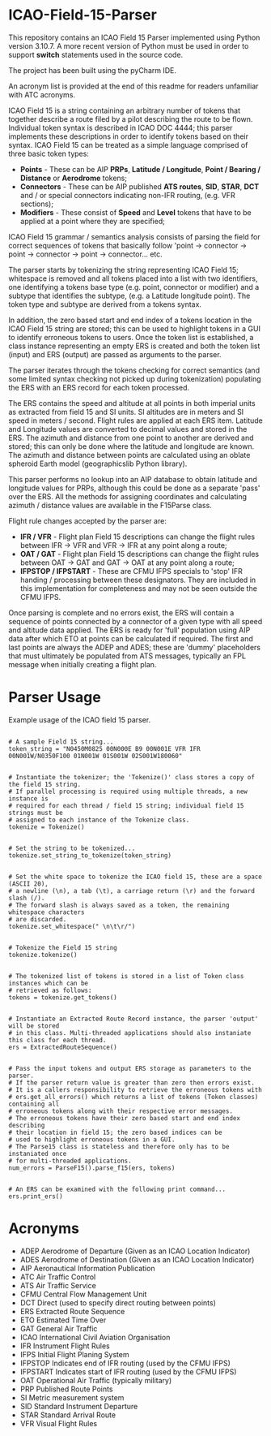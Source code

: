 # ICAO-Field-15-Parser
This repository contains an ICAO Field 15 Parser implemented using Python version 3.10.7. A more recent version of Python must be used in order to support <b>switch</b> statements used in the source code.
<p>The project has been built using the pyCharm IDE.
<p>An acronym list is provided at the end of this readme for readers unfamiliar with ATC acronyms.
<p>ICAO Field 15 is a string containing an arbitrary number of tokens that together describe a route filed by a pilot describing the route to be flown. 
Individual token syntax is described in ICAO DOC 4444; this parser implements these descriptions in order to identify tokens based on their syntax.
ICAO Field 15 can be treated as a simple language comprised of three basic token types:
<ul>
<li><b>Points</b> - These can be AIP <b>PRPs</b>, <b>Latitude / Longitude</b>, <b>Point / Bearing / Distance</b> or <b>Aerodrome</b> tokens;</li>
<li><b>Connectors</b> - These can be AIP published <b>ATS routes</b>, <b>SID</b>, <b>STAR</b>, <b>DCT</b> and / or special connectors indicating non-IFR routing, (e.g. VFR sections);</li>
<li><b>Modifiers</b> - These consist of <b>Speed</b> and <b>Level</b> tokens that have to be applied at a point where they are specified;</li>
</ul>
ICAO Field 15 grammar / semantics analysis consists of parsing the field for correct sequences of tokens that basically follow 'point -> connector -> point -> connector -> point -> connector... etc. 
<p>The parser starts by tokenizing the string representing ICAO Field 15; whitespace is removed and all tokens placed into a list with two identifiers, one identifying a tokens base type (e.g. point, connector or modifier) and a subtype that identifies the subtype, (e.g. a Latitude longitude point). The token type and subtype are derived from a tokens syntax.
<p>In addition, the zero based start and end index of a tokens location in the ICAO Field 15 string are stored; this can be used to highlight tokens in a GUI to identify erroneous tokens to users.
Once the token list is established, a class instance representing an empty ERS is created and both the token list (input) and ERS (output) are passed as arguments to the parser.
<p>The parser iterates through the tokens checking for correct semantics (and some limited syntax checking not picked up during tokenization) populating the ERS with an ERS record for each token processed.
<p>The ERS contains the speed and altitude at all points in both imperial units as extracted from field 15 and SI units.
SI altitudes are in meters and SI speed in meters / second. Flight rules are applied at each ERS item. Latitude and Longitude values are converted to decimal values and stored in the ERS. The azimuth and distance from one point to another are derived and stored; this can only be done where the latitude and longitude are known. The azimuth and distance between points are calculated using an oblate spheroid Earth model (geographicslib Python library).
<p>This parser performs no lookup into an AIP database to obtain latitude and longitude values for PRPs, although this could be done as a separate 'pass' over the ERS. All the methods for assigning coordinates and calculating azimuth / distance values are available in the F15Parse class.
<p>Flight rule changes accepted by the parser are:
<ul>
<li><b>IFR / VFR</b> - Flight plan Field 15 descriptions can change the flight rules between IFR -> VFR and VFR -> IFR at any point along a route;</li>
<li><b>OAT / GAT</b> - Flight plan Field 15 descriptions can change the flight rules between OAT -> GAT and GAT -> OAT at any point along a route;</li>
<li><b>IFPSTOP / IFPSTART</b> - These are CFMU IFPS specials to 'stop' IFR handing / processing between these designators. They are included in this implementation for completeness and may not be seen outside the CFMU IFPS.</li>
</ul>
Once parsing is complete and no errors exist, the ERS will contain a sequence of points connected by a connector of a given type with all speed and altitude data applied. The ERS is ready for 'full' population using AIP data after which ETO at points can be calculated if required.
The first and last points are always the ADEP and ADES; these are 'dummy' placeholders that must ultimately be populated from ATS messages, typically an FPL message when initially creating a flight plan.
<h1>Parser Usage</h1>
<p>Example usage of the ICAO field 15 parser.</p>
<pre><code>
# A sample Field 15 string...
token_string = "N0450M0825 00N000E B9 00N001E VFR IFR 00N001W/N0350F100 01N001W 01S001W 02S001W180060"
</code></pre>
<pre><code>
# Instantiate the tokenizer; the 'Tokenize()' class stores a copy of the field 15 string.
# If parallel processing is required using multiple threads, a new instance is
# required for each thread / field 15 string; individual field 15 strings must be 
# assigned to each instance of the Tokenize class.
tokenize = Tokenize()
</code></pre>
<pre><code>
# Set the string to be tokenized...
tokenize.set_string_to_tokenize(token_string)
</code></pre>
<pre><code>
# Set the white space to tokenize the ICAO field 15, these are a space (ASCII 20),
# a newline (\n), a tab (\t), a carriage return (\r) and the forward slash (/).
# The forward slash is always saved as a token, the remaining whitespace characters
# are discarded.
tokenize.set_whitespace(" \n\t\r/")
</code></pre>
<pre><code>
# Tokenize the Field 15 string
tokenize.tokenize()
</code></pre>
<pre><code>
# The tokenized list of tokens is stored in a list of Token class instances which can be
# retrieved as follows:
tokens = tokenize.get_tokens()
</code></pre>
<pre><code>
# Instantiate an Extracted Route Record instance, the parser 'output' will be stored
# in this class. Multi-threaded applications should also instaniate this class for each thread.
ers = ExtractedRouteSequence()
</code></pre>
<pre><code>
# Pass the input tokens and output ERS storage as parameters to the parser.
# If the parser return value is greater than zero then errors exist.
# It is a callers responsibility to retrieve the erroneous tokens with
# ers.get_all_errors() which returns a list of tokens (Token classes) containing all
# erroneous tokens along with their respective error messages.
# The erroneous tokens have their zero based start and end index describing
# their location in field 15; the zero based indices can be
# used to highlight erroneous tokens in a GUI.
# The Parse15 class is stateless and therefore only has to be instaniated once
# for multi-threaded applications.
num_errors = ParseF15().parse_f15(ers, tokens)
</code></pre>
<pre><code>
# An ERS can be examined with the following print command...
ers.print_ers()
</code></pre>

<h1>Acronyms</h1>
<ul>
<li>ADEP    Aerodrome of Departure (Given as an ICAO Location Indicator)</li>
<li>ADES    Aerodrome of Destination (Given as an ICAO Location Indicator)</li>
<li>AIP     Aeronautical Information Publication</li>
<li>ATC     Air Traffic Control</li>
<li>ATS     Air Traffic Service</li>
<li>CFMU    Central Flow Management Unit</li>
<li>DCT     Direct (used to specify direct routing between points)</li>
<li>ERS     Extracted Route Sequence</li>
<li>ETO     Estimated Time Over</li>
<li>GAT     General Air Traffic</li>
<li>ICAO    International Civil Aviation Organisation</li>
<li>IFR     Instrument Flight Rules</li>
<li>IFPS    Initial Flight Planing System</li>
<li>IFPSTOP Indicates end of IFR routing (used by the CFMU IFPS)</li>
<li>IFPSTART Indicates start of IFR routing (used by the CFMU IFPS)</li>
<li>OAT     Operational Air Traffic (typically military)</li>
<li>PRP     Published Route Points</li>
<li>SI      Metric measurement system</li>
<li>SID     Standard Instrument Departure</li>
<li>STAR    Standard Arrival Route</li>
<li>VFR     Visual Flight Rules</li>
</ul>
